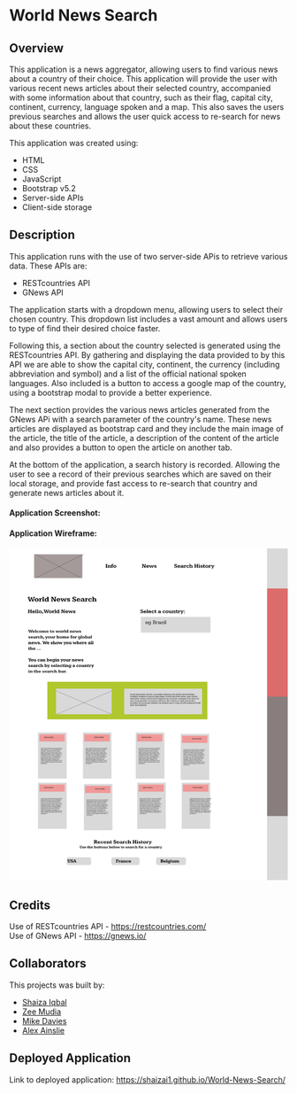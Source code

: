 # World News Search

## Overview

This application is a news aggregator, allowing users to find various news about a country of their choice. This application will provide the user with various recent news articles about their selected country, accompanied with some information about that country, such as their flag, capital city, continent, currency, language spoken and a map.
This also saves the users previous searches and allows the user quick access to re-search for news about these countries.

This application was created using:
* HTML
* CSS
* JavaScript
* Bootstrap v5.2
* Server-side APIs
* Client-side storage

## Description

This application runs with the use of two server-side APis to retrieve various data. These APIs are:
* RESTcountries API
* GNews API

The application starts with a dropdown menu, allowing users to select their chosen country. This dropdown list includes a vast amount and allows users to type of find their desired choice faster.

Following this, a section about the country selected is generated using the RESTcountries API. By gathering and displaying the data provided to by this API we are able to show the capital city, continent, the currency (including abbreviation and symbol) and a list of the official national spoken languages. Also included is a button to access a google map of the country, using a bootstrap modal to provide a better experience.

The next section provides the various news articles generated from the GNews APi with a search parameter of the country's name. These news articles are displayed as bootstrap card and they include the main image of the article, the title of the article, a description of the content of the article and also provides a button to open the article on another tab.

At the bottom of the application, a search history is recorded. Allowing the user to see a record of their previous searches which are saved on their local storage, and provide fast access to re-search that country and generate news articles about it.

#### Application Screenshot:


#### Application Wireframe:
<img src="./assets/images/wireframe.png" width="600">

## Credits

Use of RESTcountries API - https://restcountries.com/  
Use of GNews API - https://gnews.io/ 

## Collaborators
This projects was built by:
* [Shaiza Iqbal](https://github.com/shaizai1)
* [Zee Mudia](https://github.com/iosazee)
* [Mike Davies](https://github.com/welsh-bloke)
* [Alex Ainslie](https://github.com/AlexAins)

## Deployed Application
Link to deployed application: https://shaizai1.github.io/World-News-Search/ 